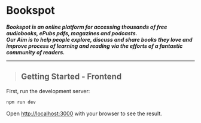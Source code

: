 # Bookspot

**_Bookspot is an online platform for accessing thousands of free audiobooks, ePubs pdfs, magazines and podcasts.<br>
Our Aim is to help people explore, discuss and share books they love and improve process of learning and reading via the efforts of a fantastic community of readers._**

---

> ## Getting Started - Frontend

First, run the development server:

```bash
npm run dev
```

Open [http://localhost:3000](http://localhost:3000) with your browser to see the result.
